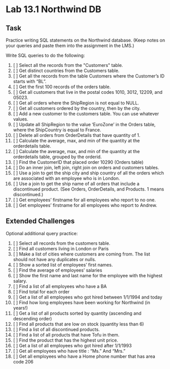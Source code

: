 # Lab 13.1 Northwind DB
## Task 
Practice writing SQL statements on the Northwind database. (Keep notes on your queries and paste them into the assignment in the LMS.)

Write SQL queries to do the following:
1. [ ] Select all the records from the "Customers" table.
2. [ ] Get distinct countries from the Customers table.
3. [ ] Get all the records from the table Customers where the Customer’s ID starts with “BL”.
4. [ ] Get the first 100 records of the orders table.
5. [ ] Get all customers that live in the postal codes 1010, 3012, 12209, and 05023.
6. [ ] Get all orders where the ShipRegion is not equal to NULL.
7. [ ] Get all customers ordered by the country, then by the city.
8. [ ] Add a new customer to the customers table. You can use whatever values.
9. [ ] Update all ShipRegion to the value ‘EuroZone’ in the Orders table, where the ShipCountry is equal to France.
10. [ ] Delete all orders from OrderDetails that have quantity of 1.
11. [ ] Calculate the average, max, and min of the quantity at the orderdetails table.
12. [ ] Calculate the average, max, and min of the quantity at the orderdetails table, grouped by the orderid.
13. [ ] Find the CustomerID that placed order 10290 (Orders table)
14. [ ] Do an inner join, left join, right join on orders and customers tables.
15. [ ] Use a join to get the ship city and ship country of all the orders which are associated with an employee who is in London.
16. [ ]  Use a join to get the ship name of all orders that include a discontinued product. (See Orders, OrderDetails, and Products. 1 means discontinued.)
17. [ ] Get employees’ firstname for all employees who report to no one.
18. [ ] Get employees’ firstname for all employees who report to Andrew.

## Extended Challenges
Optional additional query practice:
1. [ ] Select all records from the customers table.
2. [ ] Find all customers living in London or Paris
3. [ ] Make a list of cities where customers are coming from. The list should not have
any duplicates or nulls.
4. [ ] Show a sorted list of employees’ first names.
5. [ ] Find the average of employees’ salaries
6. [ ] Show the first name and last name for the employee with the highest salary.
7. [ ] Find a list of all employees who have a BA
8. [ ] Find total for each order
9. [ ] Get a list of all employees who got hired between 1/1/1994 and today
10. [ ] Find how long employees have been working for Northwind (in years!)
11. [ ] Get a list of all products sorted by quantity (ascending and descending order)
12. [ ] Find all products that are low on stock (quantity less than 6)
13. [ ] Find a list of all discontinued products.
14. [ ] Find a list of all products that have Tofu in them.
15. [ ] Find the product that has the highest unit price.
16. [ ] Get a list of all employees who got hired after 1/1/1993
17. [ ] Get all employees who have title : “Ms.” And “Mrs.”
18. [ ] Get all employees who have a Home phone number that has area code 206
